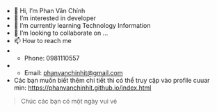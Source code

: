 - 👋 Hi, I’m Phan Văn Chính
- 👀 I’m interested in developer
- 🌱 I’m currently learning Technology Information
- 💞️ I’m looking to collaborate on ...
- 📫 How to reach me 
- + Phone: 0981110557
- + Email: phanvanchinhit@gmail.com
- Các bạn muốn biết thêm chi tiết thì có thể truy cập vào profile cuuar mìn: https://phanvanchinhit.github.io/index.html
> Chúc các bạn có một ngày vui vẻ
<!---
phanvanchinhit/phanvanchinhit is a ✨ special ✨ repository because its `README.md` (this file) appears on your GitHub profile.
You can click the Preview link to take a look at your changes.
--->

